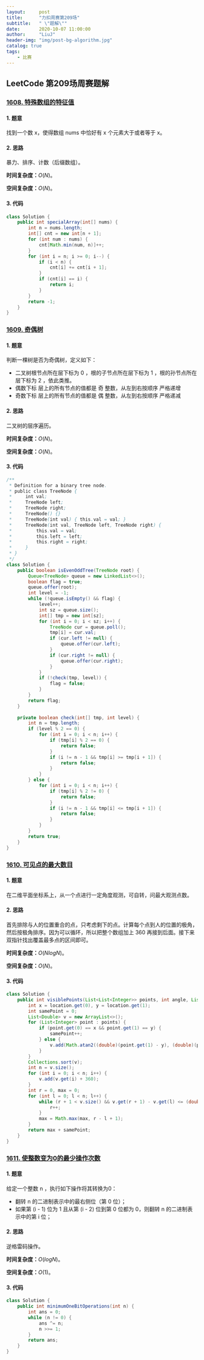 ```yaml
---
layout:     post
title:      "力扣周赛第209场"
subtitle:   " \"题解\""
date:       2020-10-07 11:00:00
author:     "LiuJ"
header-img: "img/post-bg-algorithm.jpg"
catalog: true
tags:
    - 比赛
---
```


## LeetCode 第209场周赛题解

### [1608. 特殊数组的特征值](https://leetcode-cn.com/problems/special-array-with-x-elements-greater-than-or-equal-x/)

#### 1. 题意

找到一个数 x，使得数组 nums 中恰好有 x 个元素大于或者等于 x。

#### 2. 思路

暴力、排序、计数（后缀数组）。

**时间复杂度：**$O(N)$。

**空间复杂度：**$O(N)$。

#### 3. 代码

```java
class Solution {
    public int specialArray(int[] nums) {
        int n = nums.length;
        int[] cnt = new int[n + 1];
        for (int num : nums) {
            cnt[Math.min(num, n)]++;
        }
        for (int i = n; i >= 0; i--) {
            if (i < n) {
                cnt[i] += cnt[i + 1];
            }
            if (cnt[i] == i) {
                return i;
            }
        }
        return -1;
    }
}
```

### [1609. 奇偶树](https://leetcode-cn.com/problems/even-odd-tree/)

#### 1. 题意

判断一棵树是否为奇偶树，定义如下：

- 二叉树根节点所在层下标为 0 ，根的子节点所在层下标为 1 ，根的孙节点所在层下标为 2 ，依此类推。
- 偶数下标 层上的所有节点的值都是 奇 整数，从左到右按顺序 严格递增
- 奇数下标 层上的所有节点的值都是 偶 整数，从左到右按顺序 严格递减

#### 2. 思路

二叉树的层序遍历。

**时间复杂度：**$O(N)$。

**空间复杂度：**$O(N)$。

#### 3. 代码

```java
/**
 * Definition for a binary tree node.
 * public class TreeNode {
 *     int val;
 *     TreeNode left;
 *     TreeNode right;
 *     TreeNode() {}
 *     TreeNode(int val) { this.val = val; }
 *     TreeNode(int val, TreeNode left, TreeNode right) {
 *         this.val = val;
 *         this.left = left;
 *         this.right = right;
 *     }
 * }
 */
class Solution {
    public boolean isEvenOddTree(TreeNode root) {
        Queue<TreeNode> queue = new LinkedList<>();
        boolean flag = true;
        queue.offer(root);
        int level = -1;
        while (!queue.isEmpty() && flag) {
            level++;
            int sz = queue.size();
            int[] tmp = new int[sz];
            for (int i = 0; i < sz; i++) {
                TreeNode cur = queue.poll();
                tmp[i] = cur.val;
                if (cur.left != null) {
                    queue.offer(cur.left);
                }
                if (cur.right != null) {
                    queue.offer(cur.right);
                }
            }
            if (!check(tmp, level)) {
                flag = false;
            }
        }
        return flag;
    }
    
    private boolean check(int[] tmp, int level) {
        int n = tmp.length;
        if (level % 2 == 0) {
            for (int i = 0; i < n; i++) {
                if (tmp[i] % 2 == 0) {
                    return false;
                }
                if (i != n - 1 && tmp[i] >= tmp[i + 1]) {
                    return false;
                }
            }
        } else {
            for (int i = 0; i < n; i++) {
                if (tmp[i] % 2 != 0) {
                    return false;
                }
                if (i != n - 1 && tmp[i] <= tmp[i + 1]) {
                    return false;
                }
            }
        }
        return true;
    }
}
```

### [1610. 可见点的最大数目](https://leetcode-cn.com/problems/maximum-number-of-visible-points/)

#### 1. 题意

在二维平面坐标系上，从一个点进行一定角度观测，可自转，问最大观测点数。

#### 2. 思路

首先排除与人的位置重合的点，只考虑剩下的点。计算每个点到人的位置的极角，然后按极角排序。因为可以循环，所以把整个数组加上 360 再接到后面。接下来双指针找出覆盖最多点的区间即可。

**时间复杂度：**$O(NlogN)$。

**空间复杂度：**$O(N)$。

#### 3. 代码

```java
class Solution {
    public int visiblePoints(List<List<Integer>> points, int angle, List<Integer> location) {
        int x = location.get(0), y = location.get(1);
        int samePoint = 0;
        List<Double> v = new ArrayList<>();
        for (List<Integer> point : points) {
            if (point.get(0) == x && point.get(1) == y) {
                samePoint++;
            } else {
                v.add(Math.atan2((double)(point.get(1) - y), (double)(point.get(0) - x)) * 180 / Math.PI);
            }
        }
        Collections.sort(v);
        int n = v.size();
        for (int i = 0; i < n; i++) {
            v.add(v.get(i) + 360);
        }
        int r = 0, max = 0;
        for (int l = 0; l < n; l++) {
            while (r + 1 < v.size() && v.get(r + 1) - v.get(l) <= (double)angle + 1e-8) {
                r++;
            }
            max = Math.max(max, r - l + 1);
        }
        return max + samePoint;
    }
}
```

### [1611. 使整数变为0的最少操作次数](https://leetcode-cn.com/problems/minimum-one-bit-operations-to-make-integers-zero/)

#### 1. 题意

给定一个整数 n ，执行如下操作将其转换为0：

- 翻转 n 的二进制表示中的最右侧位（第 0 位）；
- 如果第 (i - 1) 位为 1 且从第 (i - 2) 位到第 0 位都为 0，则翻转 n 的二进制表示中的第 i 位；

#### 2. 思路

逆格雷码操作。

**时间复杂度：**$O(logN)$。

**空间复杂度：**$O(1)$。

#### 3. 代码

```java
class Solution {
    public int minimumOneBitOperations(int n) {
        int ans = 0;
        while (n != 0) {
            ans ^= n;
            n >>= 1;
        }
        return ans;
    }
}
```

